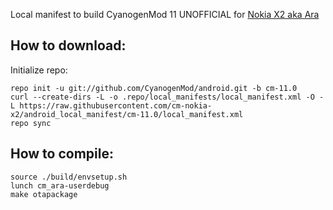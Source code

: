 Local manifest to build CyanogenMod 11 UNOFFICIAL for [Nokia X2 aka Ara](http://4pda.ru/forum/index.php?showtopic=651024)

How to download:
-------------

Initialize repo:

    repo init -u git://github.com/CyanogenMod/android.git -b cm-11.0
    curl --create-dirs -L -o .repo/local_manifests/local_manifest.xml -O -L https://raw.githubusercontent.com/cm-nokia-x2/android_local_manifest/cm-11.0/local_manifest.xml
    repo sync


How to compile:
------------

    source ./build/envsetup.sh
    lunch cm_ara-userdebug
    make otapackage
